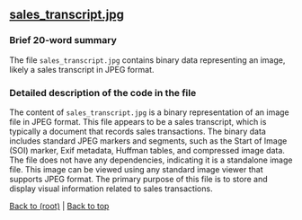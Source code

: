 ## [sales_transcript.jpg](sales_transcript.jpg)

### Brief 20-word summary
The file `sales_transcript.jpg` contains binary data representing an image, likely a sales transcript in JPEG format.

### Detailed description of the code in the file
The content of `sales_transcript.jpg` is a binary representation of an image file in JPEG format. This file appears to be a sales transcript, which is typically a document that records sales transactions. The binary data includes standard JPEG markers and segments, such as the Start of Image (SOI) marker, Exif metadata, Huffman tables, and compressed image data. The file does not have any dependencies, indicating it is a standalone image file. This image can be viewed using any standard image viewer that supports JPEG format. The primary purpose of this file is to store and display visual information related to sales transactions.

[Back to (root)](#root) | [Back to top](#table-of-contents)

